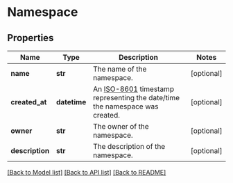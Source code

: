 # Namespace

## Properties
Name | Type | Description | Notes
------------ | ------------- | ------------- | -------------
**name** | **str** | The name of the namespace. | [optional] 
**created_at** | **datetime** | An [ISO-8601](https://en.wikipedia.org/wiki/ISO_8601) timestamp representing the date/time the namespace was created. | [optional] 
**owner** | **str** | The owner of the namespace. | [optional] 
**description** | **str** | The description of the namespace. | [optional] 

[[Back to Model list]](../README.md#documentation-for-models) [[Back to API list]](../README.md#documentation-for-api-endpoints) [[Back to README]](../README.md)


